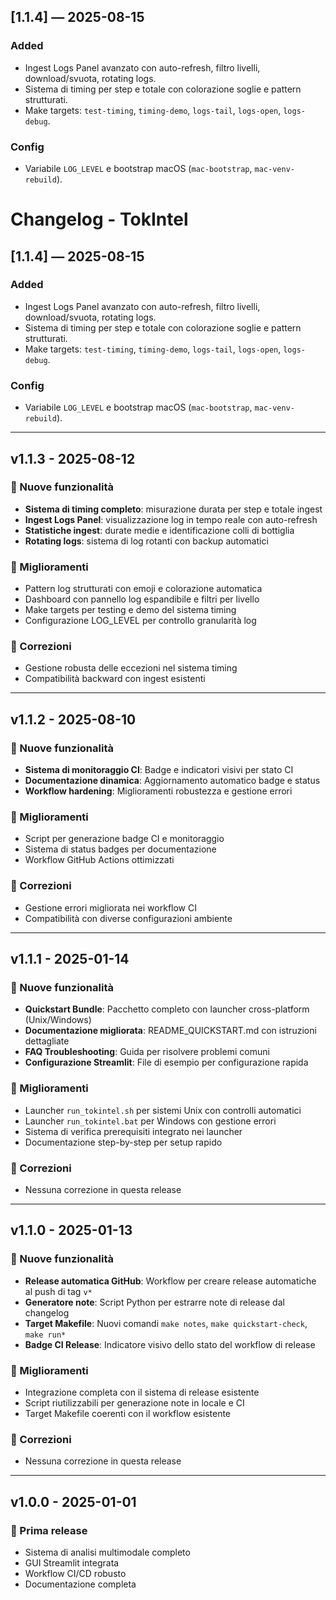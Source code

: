 ## [1.1.4] — 2025-08-15

### Added

* Ingest Logs Panel avanzato con auto-refresh, filtro livelli, download/svuota, rotating logs.
* Sistema di timing per step e totale con colorazione soglie e pattern strutturati.
* Make targets: `test-timing`, `timing-demo`, `logs-tail`, `logs-open`, `logs-debug`.

### Config

* Variabile `LOG_LEVEL` e bootstrap macOS (`mac-bootstrap`, `mac-venv-rebuild`).


# Changelog - TokIntel

## [1.1.4] — 2025-08-15
### Added
- Ingest Logs Panel avanzato con auto-refresh, filtro livelli, download/svuota, rotating logs.
- Sistema di timing per step e totale con colorazione soglie e pattern strutturati.
- Make targets: `test-timing`, `timing-demo`, `logs-tail`, `logs-open`, `logs-debug`.
### Config
- Variabile `LOG_LEVEL` e bootstrap macOS (`mac-bootstrap`, `mac-venv-rebuild`).

---

## v1.1.3 - 2025-08-12

### 🚀 Nuove funzionalità
- **Sistema di timing completo**: misurazione durata per step e totale ingest
- **Ingest Logs Panel**: visualizzazione log in tempo reale con auto-refresh
- **Statistiche ingest**: durate medie e identificazione colli di bottiglia
- **Rotating logs**: sistema di log rotanti con backup automatici

### 🔧 Miglioramenti
- Pattern log strutturati con emoji e colorazione automatica
- Dashboard con pannello log espandibile e filtri per livello
- Make targets per testing e demo del sistema timing
- Configurazione LOG_LEVEL per controllo granularità log

### 🐛 Correzioni
- Gestione robusta delle eccezioni nel sistema timing
- Compatibilità backward con ingest esistenti

---

## v1.1.2 - 2025-08-10

### 🚀 Nuove funzionalità
- **Sistema di monitoraggio CI**: Badge e indicatori visivi per stato CI
- **Documentazione dinamica**: Aggiornamento automatico badge e status
- **Workflow hardening**: Miglioramenti robustezza e gestione errori

### 🔧 Miglioramenti
- Script per generazione badge CI e monitoraggio
- Sistema di status badges per documentazione
- Workflow GitHub Actions ottimizzati

### 🐛 Correzioni
- Gestione errori migliorata nei workflow CI
- Compatibilità con diverse configurazioni ambiente

---

## v1.1.1 - 2025-01-14

### 🚀 Nuove funzionalità
- **Quickstart Bundle**: Pacchetto completo con launcher cross-platform (Unix/Windows)
- **Documentazione migliorata**: README_QUICKSTART.md con istruzioni dettagliate
- **FAQ Troubleshooting**: Guida per risolvere problemi comuni
- **Configurazione Streamlit**: File di esempio per configurazione rapida

### 🔧 Miglioramenti
- Launcher `run_tokintel.sh` per sistemi Unix con controlli automatici
- Launcher `run_tokintel.bat` per Windows con gestione errori
- Sistema di verifica prerequisiti integrato nei launcher
- Documentazione step-by-step per setup rapido

### 🐛 Correzioni
- Nessuna correzione in questa release

---

## v1.1.0 - 2025-01-13

### 🚀 Nuove funzionalità
- **Release automatica GitHub**: Workflow per creare release automatiche al push di tag `v*`
- **Generatore note**: Script Python per estrarre note di release dal changelog
- **Target Makefile**: Nuovi comandi `make notes`, `make quickstart-check`, `make run*`
- **Badge CI Release**: Indicatore visivo dello stato del workflow di release

### 🔧 Miglioramenti
- Integrazione completa con il sistema di release esistente
- Script riutilizzabili per generazione note in locale e CI
- Target Makefile coerenti con il workflow esistente

### 🐛 Correzioni
- Nessuna correzione in questa release

---

## v1.0.0 - 2025-01-01

### 🎉 Prima release
- Sistema di analisi multimodale completo
- GUI Streamlit integrata
- Workflow CI/CD robusto
- Documentazione completa

